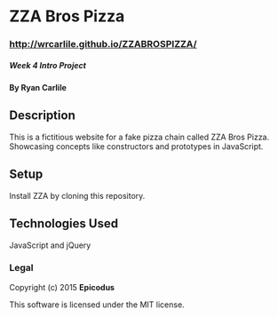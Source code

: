 # ZZA Bros Pizza

### http://wrcarlile.github.io/ZZABROSPIZZA/

##### Week 4 Intro Project

#### By Ryan Carlile

## Description

This is a fictitious website for a fake pizza chain called ZZA Bros Pizza.
Showcasing concepts like constructors and prototypes in JavaScript.

## Setup

Install ZZA by cloning this repository.

## Technologies Used

JavaScript and jQuery

### Legal

Copyright (c) 2015 **Epicodus**

This software is licensed under the MIT license.
